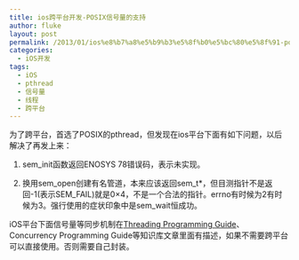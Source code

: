 ```yaml
---
title: ios跨平台开发-POSIX信号量的支持
author: fluke
layout: post
permalink: /2013/01/ios%e8%b7%a8%e5%b9%b3%e5%8f%b0%e5%bc%80%e5%8f%91-posix%e4%bf%a1%e5%8f%b7%e9%87%8f%e7%9a%84%e6%94%af%e6%8c%81/
categories:
  - iOS开发
tags:
  - iOS
  - pthread
  - 信号量
  - 线程
  - 跨平台
---
```


为了跨平台，首选了POSIX的pthread，但发现在ios平台下面有如下问题，以后解决了再发上来：

1. sem_init函数返回ENOSYS 78错误码，表示未实现。

2. 换用sem_open创建有名管道，本来应该返回sem_t\*，但目测指针不是返回-1(表示SEM_FAIL)就是0×4，不是一个合法的指针。errno有时候为2有时候为3。强行使用的症状印象中是sem_wait恒成功。

iOS平台下面信号量等同步机制在[Threading Programming Guide][1]、Concurrency Programming Guide等知识库文章里面有描述，如果不需要跨平台可以直接使用。否则需要自己封装。

 [1]: http://developer.apple.com/library/mac/#documentation/Cocoa/Conceptual/Multithreading/Introduction/Introduction.html#//apple_ref/doc/uid/10000057i-CH1-SW1